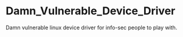 # Damn_Vulnerable_Device_Driver
Damn vulnerable linux device driver for info-sec people to play with.
